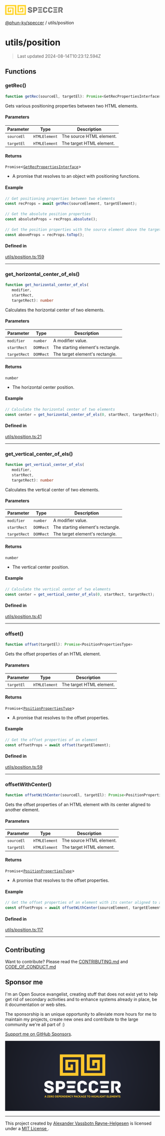 <img alt="SPECCER logo" src="https://raw.githubusercontent.com/phun-ky/speccer/main/public/logo-speccer-horizontal-colored-package.svg?raw=true" style="max-height:32px;"/>

[@phun-ky/speccer](../README.md) / utils/position

# utils/position

> Last updated 2024-08-14T10:23:12.594Z

## Functions

### getRec()

```ts
function getRec(sourceEl, targetEl): Promise<GetRecPropertiesInterface>
```

Gets various positioning properties between two HTML elements.

#### Parameters

| Parameter | Type | Description |
| ------ | ------ | ------ |
| `sourceEl` | `HTMLElement` | The source HTML element. |
| `targetEl` | `HTMLElement` | The target HTML element. |

#### Returns

`Promise`\<[`GetRecPropertiesInterface`](../types/interfaces/position.md#getrecpropertiesinterface)\>

- A promise that resolves to an object with positioning functions.

#### Example

```ts
// Get positioning properties between two elements
const recProps = await getRec(sourceElement, targetElement);

// Get the absolute position properties
const absoluteProps = recProps.absolute();

// Get the position properties with the source element above the target element
const aboveProps = recProps.toTop();
```

#### Defined in

[utils/position.ts:159](https://github.com/phun-ky/speccer/blob/main/src/utils/position.ts#L159)

***

### get\_horizontal\_center\_of\_els()

```ts
function get_horizontal_center_of_els(
   modifier, 
   startRect, 
   targetRect): number
```

Calculates the horizontal center of two elements.

#### Parameters

| Parameter | Type | Description |
| ------ | ------ | ------ |
| `modifier` | `number` | A modifier value. |
| `startRect` | `DOMRect` | The starting element's rectangle. |
| `targetRect` | `DOMRect` | The target element's rectangle. |

#### Returns

`number`

- The horizontal center position.

#### Example

```ts
// Calculate the horizontal center of two elements
const center = get_horizontal_center_of_els(0, startRect, targetRect);
```

#### Defined in

[utils/position.ts:21](https://github.com/phun-ky/speccer/blob/main/src/utils/position.ts#L21)

***

### get\_vertical\_center\_of\_els()

```ts
function get_vertical_center_of_els(
   modifier, 
   startRect, 
   targetRect): number
```

Calculates the vertical center of two elements.

#### Parameters

| Parameter | Type | Description |
| ------ | ------ | ------ |
| `modifier` | `number` | A modifier value. |
| `startRect` | `DOMRect` | The starting element's rectangle. |
| `targetRect` | `DOMRect` | The target element's rectangle. |

#### Returns

`number`

- The vertical center position.

#### Example

```ts
// Calculate the vertical center of two elements
const center = get_vertical_center_of_els(0, startRect, targetRect);
```

#### Defined in

[utils/position.ts:41](https://github.com/phun-ky/speccer/blob/main/src/utils/position.ts#L41)

***

### offset()

```ts
function offset(targetEl): Promise<PositionPropertiesType>
```

Gets the offset properties of an HTML element.

#### Parameters

| Parameter | Type | Description |
| ------ | ------ | ------ |
| `targetEl` | `HTMLElement` | The target HTML element. |

#### Returns

`Promise`\<[`PositionPropertiesType`](../types/position.md#positionpropertiestype)\>

- A promise that resolves to the offset properties.

#### Example

```ts
// Get the offset properties of an element
const offsetProps = await offset(targetElement);
```

#### Defined in

[utils/position.ts:59](https://github.com/phun-ky/speccer/blob/main/src/utils/position.ts#L59)

***

### offsetWithCenter()

```ts
function offsetWithCenter(sourceEl, targetEl): Promise<PositionPropertiesType>
```

Gets the offset properties of an HTML element with its center aligned to another element.

#### Parameters

| Parameter | Type | Description |
| ------ | ------ | ------ |
| `sourceEl` | `HTMLElement` | The source HTML element. |
| `targetEl` | `HTMLElement` | The target HTML element. |

#### Returns

`Promise`\<[`PositionPropertiesType`](../types/position.md#positionpropertiestype)\>

- A promise that resolves to the offset properties.

#### Example

```ts
// Get the offset properties of an element with its center aligned to another element
const offsetProps = await offsetWithCenter(sourceElement, targetElement);
```

#### Defined in

[utils/position.ts:117](https://github.com/phun-ky/speccer/blob/main/src/utils/position.ts#L117)

***

## Contributing

Want to contribute? Please read the [CONTRIBUTING.md](https://github.com/phun-ky/speccer/blob/main/CONTRIBUTING.md) and [CODE_OF_CONDUCT.md](https://github.com/phun-ky/speccer/blob/main/CODE_OF_CONDUCT.md)

## Sponsor me

I'm an Open Source evangelist, creating stuff that does not exist yet to help get rid of secondary activities and to enhance systems already in place, be it documentation or web sites.

The sponsorship is an unique opportunity to alleviate more hours for me to maintain my projects, create new ones and contribute to the large community we're all part of :)

[Support me on GitHub Sponsors](https://github.com/sponsors/phun-ky).

![Speccer banner, with logo and slogan: A zero dependency package to highlight elements](https://github.com/phun-ky/speccer/blob/main/public/speccer-banner.png?raw=true)

***
<p class="ph">
  This project created by
  <a rel="noopener noreferrer" target="_blank" class="ph" href="http://phun-ky.net" property="cc:attributionName">
    Alexander Vassbotn Røyne-Helgesen</a>
  is licensed under a
  <a rel="noopener noreferrer" target="_blank" class="ph" href="https://choosealicense.com/licenses/mit/">
    MIT License </a>.
</p>
